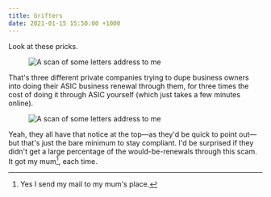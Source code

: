 ```yaml
---
title: Grifters
date: 2021-01-15 15:50:00 +1000
---
```


Look at these pricks.

<figure>
  <img data-src="https://ik.imagekit.io/dw/notes/grifters/asic-scammers-front.jpg" alt="A scan of some letters address to me">
</figure>

That's three different private companies trying to dupe business owners into doing their ASIC business renewal through them, for three times the cost of doing it through ASIC yourself (which just takes a few minutes online).

<figure>
  <img data-src="https://ik.imagekit.io/dw/notes/grifters/asic-scammers-middle.jpg" alt="A scan of some letters address to me">
</figure>

Yeah, they all have that notice at the top—as they'd be quick to point out—but that's just the bare minimum to stay compliant. I'd be surprised if they didn't get a large percentage of the would-be-renewals through this scam. It got my mum[^mum], each time.

[^mum]: Yes I send my mail to my mum's place.
